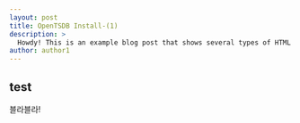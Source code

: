 ```yaml
---
layout: post
title: OpenTSDB Install-(1)
description: >
  Howdy! This is an example blog post that shows several types of HTML content supported in this theme.
author: author1
---
```

<!--
---
title: OpenTSDB Install-(1)
categories: posts
description: >
  [OpenTSDB 설치 Document](http://opentsdb.net/docs/build/html/installation.html)를 참고하여 작성하였습니다.
hide_description: true
---
-->
## test
블라블라!
